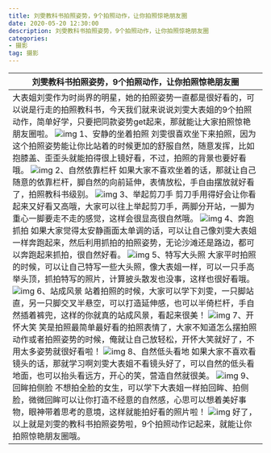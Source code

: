 ```yaml
---
title: 刘雯教科书拍照姿势，9个拍照动作，让你拍照惊艳朋友圈
date: 2020-05-20 12:30:00
description: 刘雯教科书拍照姿势，9个拍照动作，让你拍照惊艳朋友圈
categories:
- 摄影
tag: 摄影
---
```


| 刘雯教科书拍照姿势，9个拍照动作，让你拍照惊艳朋友圈          |
| ------------------------------------------------------------ |
| 大表姐刘雯作为时尚界的明星，她的拍照姿势一直都是很好看的，可以说是行走的拍照教科书，今天我们就来说说刘雯大表姐的9个拍照动作，简单好学，只要把同款姿势get起来，那就能让大家拍照惊艳朋友圈啦。  ![img](http://p1.pstatp.com/large/dfic-imagehandler/9902b0bb-5c86-4428-95f0-961f2606a366)   1、安静的坐着拍照 刘雯很喜欢坐下来拍照，因为这个拍照姿势能让你比站着的时候更加的舒服自然，随意发挥，比如抱膝盖、歪歪头就能拍得很上镜好看，不过，拍照的背景也要好看哦。  ![img](http://p1.pstatp.com/large/dfic-imagehandler/0fabe711-9ad0-4391-8a10-1035f47e24a7)   2、自然依靠栏杆 如果大家不喜欢坐着的话，那就让自己随意的依靠栏杆，脚自然的向前延伸，表情放松，手自由摆放就好看了，拍照教科书级别。  ![img](http://p1.pstatp.com/large/dfic-imagehandler/ffd1fa8a-04ba-48b1-b086-ee0cf2c727f1)   3、举起剪刀手 剪刀手️用得好会让你看起来又好看又高哦，大家可以往上举起剪刀手，两脚分开站，一脚为重心一脚要走不走的感觉，这样会很显高很自然哦。  ![img](http://p1.pstatp.com/large/dfic-imagehandler/93868d88-097d-42b8-8cd9-c96013a53e69)   4、奔跑抓拍 如果大家觉得太安静画面太单调的话，可以让自己像刘雯大表姐一样奔跑起来，然后利用抓拍的拍照姿势，无论沙滩还是路边，都可以奔跑起来抓拍，很自然好看。  ![img](http://p1.pstatp.com/large/dfic-imagehandler/26ade41f-e98f-43e6-ad17-03637239c094)   5、特写大头照 大家平时拍照的时候，可以让自己特写一些大头照，像大表姐一样，可以一只手高举头顶，抓拍特写的照片，计算披头散发也没事，这样也很好看哦。  ![img](http://p1.pstatp.com/large/pgc-image/b166f31803a54a6680ed841dcb72d901)   6、站成风景 站着拍照的时候，大家可以学下刘雯，一只脚站直，另一只脚交叉半悬空，可以打造延伸感，也可以半倚栏杆，手自然插着裤兜，这样的你就真的站成风景，看起来很美！  ![img](http://p1.pstatp.com/large/pgc-image/ff68110a96a94de88a5e039e9458c674)   7、开怀大笑 笑是拍照最简单最好看的拍照表情了，大家不知道怎么摆拍照动作或者拍照姿势的时候，俺就让自己放轻松，开怀大笑就好了，不用太多姿势就很好看啦！  ![img](http://p1.pstatp.com/large/pgc-image/c0785cbe0013471789c272283cd06c55)   8、自然低头看地 如果大家不喜欢看镜头的话，那就学习啊刘雯大表姐不看镜头好了，可以自然的低头看地面，也可以抬头看远方，开心的笑，营造自然就很美。  ![img](http://p3.pstatp.com/large/dfic-imagehandler/8ac7c798-de05-4ea3-9993-ddd1d776c191)   9、回眸拍侧脸 不想拍全脸的女生，可以学下大表姐一样拍回眸、拍侧脸，微微回眸可以让你打造不经意的自然感，心思可以想着美好事物，眼神带着思考的意境，这样就能拍好看的照片啦！  ![img](http://p9.pstatp.com/large/dfic-imagehandler/a90db632-4fe9-44ee-9287-e3f66b37c724)   好了，以上就是刘雯的教科书拍照姿势啦，9个拍照动作记起来，就能让你拍照惊艳朋友圈哦。 |